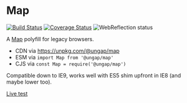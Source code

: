 # Map

[![Build Status](https://travis-ci.com/ungap/map.svg?branch=master)](https://travis-ci.com/ungap/map) [![Coverage Status](https://coveralls.io/repos/github/ungap/map/badge.svg?branch=master)](https://coveralls.io/github/ungap/map?branch=master) ![WebReflection status](https://offline.report/status/webreflection.svg)

A [Map](https://developer.mozilla.org/en-US/docs/Web/JavaScript/Reference/Global_Objects/Map) polyfill for legacy browsers.

  * CDN via https://unpkg.com/@ungap/map
  * ESM via `import Map from '@ungap/map'`
  * CJS via `const Map = require('@ungap/map')`

Compatible down to IE9, works well with ES5 shim upfront in IE8 (and maybe lower too).

[Live test](https://ungap.github.io/map/test/)
